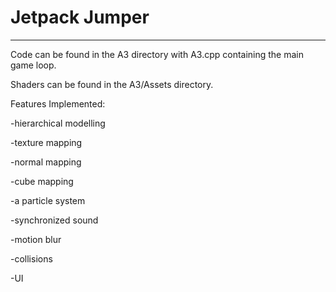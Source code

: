# Jetpack Jumper

---

Code can be found in the A3 directory with A3.cpp containing the main game loop.

Shaders can be found in the A3/Assets directory.

Features Implemented:

   -hierarchical modelling
   
   -texture mapping 
   
   -normal mapping
   
   -cube mapping
   
   -a particle system
   
   -synchronized sound
   
   -motion blur
   
   -collisions
   
   -UI
